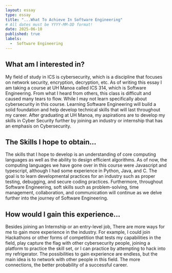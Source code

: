```yaml
---
layout: essay
type: essay
title: "...What To Achieve In Software Engineering"
# All dates must be YYYY-MM-DD format!
date: 2025-06-10
published: true
labels:
  -  Software Engineering
---
```




## What am I interested in?

My field of study in ICS is cybersecurity, which is a discipline that focuses on network security, encryption, decryption, etc. 
As of writing this essay I am taking a course at UH Manoa called ICS 314, which is Software Engineering. 
From what I heard from others, this class is difficult and caused many tears to flow. While I may not learn specifically about cybersecurity in this course. 
Learning Software Engineering will build a solid foundation and help develop technical skills that will last throughout my career. 
After graduating at UH Manoa, my aspirations are to develop my skills in Cyber Security further by joining an industry or internship that has an emphasis on Cybersecurity.  

## The Skills I hope to obtain...

The skills that I hope to develop is an understanding of core computing languages as well as the ability to design efficient algorithms. 
As of now, the computing languages we have gone over in this course were Javascript and typescript, although I had some experience in Python, Java, and C. 
The goal is to learn developmental practices for an industry such as proper testing, debugging, and secure coding practices. 
Furthermore, throughout Software Engineering, soft skills such as problem-solving, time management, collaboration, and communication will continue as we delve further into the journey of Software Engineering. 

## How would I gain this experience...

Besides joining an Internship or an entry-level job, There are more ways for me to gain more experience in the industry. 
For example, I could join Hackathons or other forms of competition that tests my capabilities in the field, 
play capture the flag with other cybersecurity people, joining a platform to practice the skill set, 
or I can practice by attempting to hack into my refrigerator. The possibilities to gain experience are endless, 
but the main idea is to network with other people in this field. 
The more connections, the better probability of a successful career.

